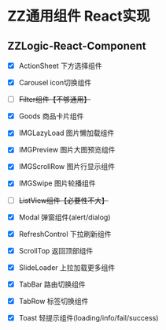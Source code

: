# ZZ通用组件 React实现
## ZZLogic-React-Component

* [x] ActionSheet 下方选择组件
* [x] Carousel icon切换组件
* [ ] ~~Filter组件【不够通用】~~
* [x] Goods 商品卡片组件
* [x] IMGLazyLoad 图片懒加载组件
* [x] IMGPreview 图片大图预览组件
* [x] IMGScrollRow 图片行显示组件
* [x] IMGSwipe 图片轮播组件
* [ ] ~~ListView组件【必要性不大】~~
* [x] Modal 弹窗组件(alert/dialog)
* [x] RefreshControl 下拉刷新组件
* [x] ScrollTop 返回顶部组件
* [x] SlideLoader 上拉加载更多组件
* [x] TabBar 路由切换组件
* [x] TabRow 标签切换组件
* [x] Toast 轻提示组件(loading/info/fail/success)

